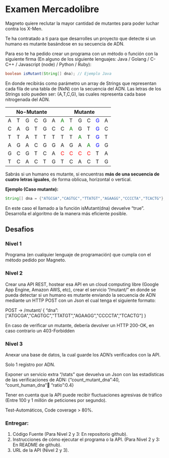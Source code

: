 # Examen Mercadolibre

Magneto quiere reclutar la mayor cantidad de mutantes para poder luchar contra los X-Men.

Te ha contratado a ti para que desarrolles un proyecto que detecte si un humano es mutante basándose en su secuencia de
ADN.

Para eso te ha pedido crear un programa con un método o función con la siguiente firma (En alguno de los siguiente
lenguajes: Java / Golang / C-C++ / Javascript (node) / Python / Ruby):

``` Java
boolean isMutant(String[] dna); // Ejemplo Java
```

En donde recibirás como parámetro un array de Strings que representan cada fila de una tabla de (NxN) con la secuencia
del ADN. Las letras de los Strings solo pueden ser: (A,T,C,G), las cuales representa cada base nitrogenada del ADN.

<table>
<thead>
  <tr>
    <th colspan="6">No-Mutante</th>
    <th colspan="6">Mutante</th>
  </tr>
</thead>
<tbody>
  <tr>
    <td>A</td>
    <td>T</td>
    <td>G</td>
    <td>C</td>
    <td>G</td>
    <td>A</td>
    <td><span style="color: green">A</span></td>
    <td>T</td>
    <td>G</td>
    <td>C</td>
    <td><span style="color: blue">G</span></td>
    <td>A</td>
  </tr>
<tr>
    <td>C</td>
    <td>A</td>
    <td>G</td>
    <td>T</td>
    <td>G</td>
    <td>C</td>
    <td>C</td>
    <td><span style="color: green">A</span></td>
    <td>G</td>
    <td>T</td>
    <td><span style="color: blue">G</span></td>
    <td>C</td>
  </tr>
<tr>
    <td>T</td>
    <td>T</td>
    <td>A</td>
    <td>T</td>
    <td>T</td>
    <td>T</td>
    <td>T</td>
    <td>T</td>
    <td><span style="color: green">A</span></td>
    <td>T</td>
    <td><span style="color: blue">G</span></td>
    <td>T</td>
  </tr>
<tr>
    <td>A</td>
    <td>G</td>
    <td>A</td>
    <td>C</td>
    <td>G</td>
    <td>G</td>
    <td>A</td>
    <td>G</td>
    <td>A</td>
    <td><span style="color: green">A</span></td>
    <td><span style="color: blue">G</span></td>
    <td>G</td>
  </tr>
<tr>
    <td>G</td>
    <td>C</td>
    <td>G</td>
    <td>T</td>
    <td>C</td>
    <td>A</td>
    <td><span style="color: red">C</span></td>
    <td><span style="color: red">C</span></td>
    <td><span style="color: red">C</span></td>
    <td><span style="color: red">C</span></td>
    <td>T</td>
    <td>A</td>
  </tr>
<tr>
    <td>T</td>
    <td>C</td>
    <td>A</td>
    <td>C</td>
    <td>T</td>
    <td>G</td>
    <td>T</td>
    <td>C</td>
    <td>A</td>
    <td>C</td>
    <td>T</td>
    <td>G</td>
  </tr>
</tbody>
</table>


Sabrás si un humano es mutante, si encuentras **más de una secuencia de cuatro letras iguales**, de forma oblicua,
horizontal o vertical.

**Ejemplo (Caso mutante):**

```java
String[] dna = {"ATGCGA","CAGTGC","TTATGT","AGAAGG","CCCCTA","TCACTG"};
```

En este caso el llamado a la función isMutant(dna) devuelve “true”. Desarrolla el algoritmo de la manera más eficiente
posible.

## **Desafios**

### **Nivel 1**

Programa (en cualquier lenguaje de programación) que cumpla con el método pedido por Magneto.

### **Nivel 2**

Crear una API REST, hostear esa API en un cloud computing libre (Google App Engine, Amazon AWS, etc), crear el servicio
“/mutant/” en donde se pueda detectar si un humano es mutante enviando la secuencia de ADN mediante un HTTP POST con un
Json el cual tenga el siguiente formato:

POST → /mutant/ { “dna”:["ATGCGA","CAGTGC","TTATGT","AGAAGG","CCCCTA","TCACTG"] }

En caso de verificar un mutante, debería devolver un HTTP 200-OK, en caso contrario un 403-Forbidden

### **Nivel 3**

Anexar una base de datos, la cual guarde los ADN’s verificados con la API.

Solo 1 registro por ADN.

Exponer un servicio extra “/stats” que devuelva un Json con las estadísticas de las verificaciones de ADN:
{“count_mutant_dna”:40, “count_human_dna”:100: “ratio”:0.4}

Tener en cuenta que la API puede recibir fluctuaciones agresivas de tráfico (Entre 100 y 1 millón de peticiones por
segundo).

Test-Automáticos, Code coverage > 80%.

### **Entregar:**

1. Código Fuente (Para Nivel 2 y 3: En repositorio github).
2. Instrucciones de cómo ejecutar el programa o la API. (Para Nivel 2 y 3: En README de github).
3. URL de la API (Nivel 2 y 3).
